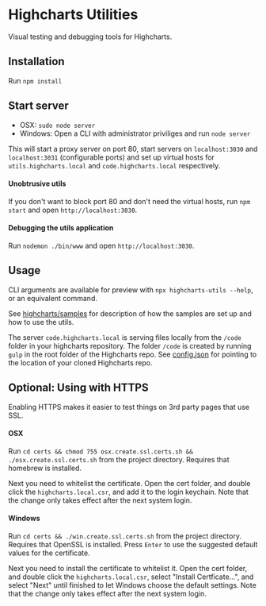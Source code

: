 # Highcharts Utilities

Visual testing and debugging tools for Highcharts.

## Installation
Run `npm install`

## Start server
 * OSX: `sudo node server`
 * Windows: Open a CLI with administrator priviliges and run `node server`

This will start a proxy server on port 80, start servers on `localhost:3030` and
`localhost:3031` (configurable ports) and set up virtual hosts for
`utils.highcharts.local` and `code.highcharts.local` respectively.

#### Unobtrusive utils
If you don't want to block port 80 and don't need the virtual hosts, run
`npm start` and open `http://localhost:3030`.

#### Debugging the utils application
Run `nodemon ./bin/www` and open `http://localhost:3030`.

## Usage
CLI arguments are available for preview with `npx highcharts-utils --help`, or an equivalent command.

See [highcharts/samples](https://github.com/highcharts/highcharts/tree/master/samples)
for description of how the samples are set up and how to use the utils.

The server `code.highcharts.local` is serving files locally from the `/code` folder in your highcharts repository. The folder `/code` is created by running `gulp` in the root folder of the Highcharts repo. See [config.json](config.json) for pointing to the location of your cloned Highcharts repo. 


## Optional: Using with HTTPS

Enabling HTTPS makes it easier to test things on 3rd party pages that use SSL.

#### OSX

Run `cd certs && chmod 755 osx.create.ssl.certs.sh && ./osx.create.ssl.certs.sh` from the project directory. Requires that homebrew is installed.


Next you need to whitelist the certificate. Open the cert folder, and double click the `highcharts.local.csr`, and add it to the login keychain.
Note that the change only takes effect after the next system login.

#### Windows
Run `cd certs && ./win.create.ssl.certs.sh` from the project directory. Requires that OpenSSL is installed.
Press `Enter` to use the suggested default values for the certificate.

Next you need to install the certificate to whitelist it. Open the cert folder, and double click the `highcharts.local.csr`, select "Install Certficate...", and select "Next" until finished to let Windows choose the default settings.
Note that the change only takes effect after the next system login.


